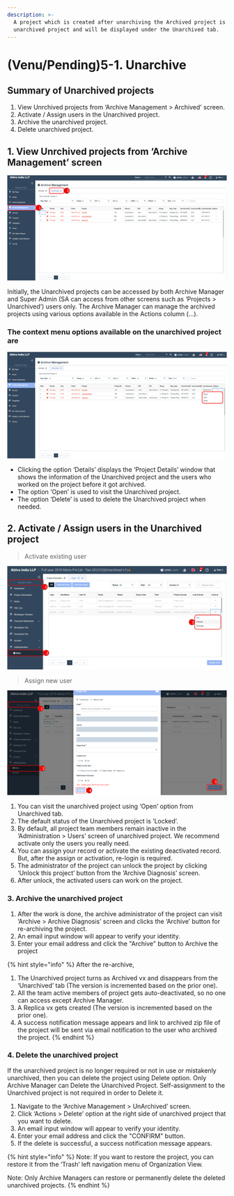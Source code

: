 ```yaml
---
description: >-
  A project which is created after unarchiving the Archived project is called an
  unarchived project and will be displayed under the Unarchived tab.
---
```


# \(Venu/Pending\)5-1. Unarchive

## Summary of Unarchived projects

1. View Unrchived projects from ‘Archive Management &gt; Archived’ screen.
2. Activate / Assign users in the Unarchived project.
3. Archive the unarchived project.
4. Delete unarchived project.

## 1. **View Unrchived projects from ‘Archive Management’ screen**

![Archive Management &amp;gt; Unarchived tab](../../../.gitbook/assets/unarchived-1.png)

Initially, the Unarchived projects can be accessed by both Archive Manager and Super Admin \(SA can access from other screens such as ‘Projects &gt; Unarchived’\) users only. The Archive Manager can manage the archived projects using various options available in the Actions column \(...\).

### The context menu options available on the unarchived project are

![Unarchive tab &amp;gt; Find project &amp;gt; Three dots button](../../../.gitbook/assets/unarchived-2.png)

* Clicking the option ‘Details’ displays the ‘Project Details’ window that shows the information of the Unarchived project and the users who worked on the project before it got archived.
* The option ‘Open’ is used to visit the Unarchived project.
* The option ‘Delete’ is used to delete the Unarchived project when needed.

## 2. **Activate / Assign users in the Unarchived project**

> Activate existing user

![Project View &amp;gt; Administration Users &amp;gt; Click three dots button for intended user &amp;gt; Activate option](../../../.gitbook/assets/unarchived-3.png)

> Assign new user

![Project View &amp;gt; Administration Users &amp;gt; Assign User button &amp;gt; Select Intended user &amp;gt; Assign button](../../../.gitbook/assets/unarchived-4.png)

1. You can visit the unarchived project using ‘Open’ option from Unarchived tab.
2. The default status of the Unarchived project is ‘Locked’.
3. By default, all project team members remain inactive in the ‘Administration &gt; Users’ screen of unarchived project. We recommend activate only the users you really need.
4. You can assign your record or activate the existing deactivated record. But, after the assign or activation, re-login is required.
5. The administrator of the project can unlock the project by clicking ‘Unlock this project’ button from the ‘Archive Diagnosis’ screen.
6. After unlock, the activated users can work on the project.

### **3. Archive the unarchived project**

1. After the work is done, the archive administrator of the project can visit ‘Archive &gt; Archive Diagnosis’ screen and clicks the ‘Archive’ button for re-archiving the project.
2. An email input window will appear to verify your identity.
3. Enter your email address and click the "Archive" button to Archive the project

{% hint style="info" %}
After the re-archive, 

1. The Unarchived project turns as Archived vx and disappears from the ‘Unarchived’ tab \(The version is  incremented based on the prior one\).
2. All the team active members of project gets auto-deactivated, so no one can access except Archive Manager.
3. A Replica vx gets created \(The version is incremented based on the prior one\)﻿.
4. A success notification message appears and link to archived zip file of the project will be sent via email notification to the user who archived the project.
{% endhint %}

### **4. Delete the unarchived project**

If the unarchived project is no longer required or not in use or mistakenly unarchived, then you can delete the project using Delete option. Only Archive Manager can Delete the Unarchived Project. Self-assignment to the Unarchived project is not required in order to Delete it. 

1. Navigate to the ‘Archive Management &gt; UnArchived’ screen.
2. Click ‘Actions &gt; Delete’ option at the right side of unarchived project that you want to delete.
3. An email input window will appear to verify your identity.
4. Enter your email address and click the "CONFIRM" button.
5. If the delete is successful, a success notification message appears.

{% hint style="info" %}
Note: If you want to restore the project, you can restore it from the ‘Trash’ left navigation menu of Organization View.

Note: Only Archive Managers can restore or permanently delete the deleted unarchived projects.
{% endhint %}

